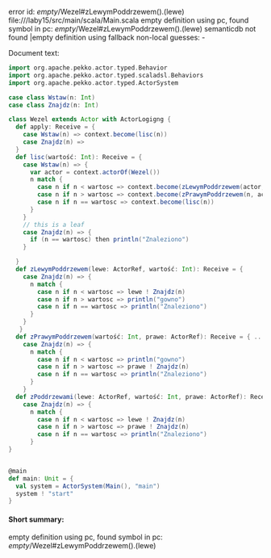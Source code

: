 error id: _empty_/Wezel#zLewymPoddrzewem().(lewe)
file://<WORKSPACE>/laby15/src/main/scala/Main.scala
empty definition using pc, found symbol in pc: _empty_/Wezel#zLewymPoddrzewem().(lewe)
semanticdb not found
|empty definition using fallback
non-local guesses:
	 -

Document text:

```scala
import org.apache.pekko.actor.typed.Behavior
import org.apache.pekko.actor.typed.scaladsl.Behaviors
import org.apache.pekko.actor.typed.ActorSystem

case class Wstaw(n: Int)
case class Znajdz(n: Int)

class Wezel extends Actor with ActorLogigng {
  def apply: Receive = {
    case Wstaw(n) => context.become(lisc(n))
    case Znajdz(n) => 
  }
  def lisc(wartość: Int): Receive = { 
    case Wstaw(n) => {
      var actor = context.actorOf(Wezel())
      n match {
        case n if n < wartosc => context.become(zLewymPoddrzewem(actor, n))
        case n if n > wartosc => context.become(zPrawymPoddrzewem(n, actor))
        case n if n == wartosc => context.become(lisc(n))
      }
    }
    // this is a leaf
    case Znajdz(n) => {
      if (n == wartosc) then println("Znaleziono")
    }

  }
  def zLewymPoddrzewem(lewe: ActorRef, wartość: Int): Receive = {
    case Znajdz(n) => {
      n match {
        case n if n < wartosc => lewe ! Znajdz(n)
        case n if n > wartosc => println("gowno")
        case n if n == wartosc => println("Znaleziono")
      }
    }
   }
  def zPrawymPoddrzewem(wartość: Int, prawe: ActorRef): Receive = { ... }
    case Znajdz(n) => {
      n match {
        case n if n < wartosc => println("gowno")
        case n if n > wartosc => prawe ! Znajdz(n)
        case n if n == wartosc => println("Znaleziono")
      }
    }
  def zPoddrzewami(lewe: ActorRef, wartość: Int, prawe: ActorRef): Receive = { ... } 
    case Znajdz(n) => {
      n match {
        case n if n < wartosc => lewe ! Znajdz(n)
        case n if n > wartosc => prawe ! Znajdz(n)
        case n if n == wartosc => println("Znaleziono")
      }
}


@main
def main: Unit = {
  val system = ActorSystem(Main(), "main")
  system ! "start"
}
```

#### Short summary: 

empty definition using pc, found symbol in pc: _empty_/Wezel#zLewymPoddrzewem().(lewe)